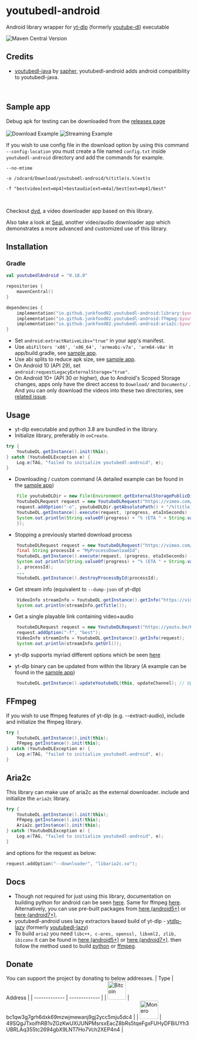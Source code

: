 # youtubedl-android
Android library wrapper for [yt-dlp](https://github.com/yt-dlp/yt-dlp) (formerly [youtube-dl](https://github.com/rg3/youtube-dl)) executable

![Maven Central Version](https://img.shields.io/maven-central/v/io.github.junkfood02.youtubedl-android/library)


## Credits
*  [youtubedl-java](https://github.com/sapher/youtubedl-java) by [sapher](https://github.com/sapher), youtubedl-android adds android compatibility to youtubedl-java.

<br/>

## Sample app
Debug apk for testing can be downloaded from the [releases page](https://github.com/yausername/youtubedl-android/releases)
<br/>
<br/>
![Download Example](https://media.giphy.com/media/fvI9yytF4rxmH7pGHu/giphy.gif)
![Streaming Example](https://media.giphy.com/media/UoqecxgY9IWbUs5tSR/giphy.gif)



If you wish to use config file in the download option by using this command `--config-location` you must create a file named `config.txt` inside `youtubedl-android` directory and add the commands for example.

```
--no-mtime

-o /sdcard/Download/youtubedl-android/%(title)s.%(ext)s

-f "bestvideo[ext=mp4]+bestaudio[ext=m4a]/best[ext=mp4]/best"
```


<br/>

Checkout [dvd](https://github.com/yausername/dvd), a video downloader app based on this library.

Also take a look at [Seal](https://github.com/JunkFood02/Seal), another video/audio downloader app which demonstrates a more advanced and customized use of this library.

## Installation

### Gradle

```kotlin
val youtubedlAndroid = "0.18.0"

repositories {
    mavenCentral()
}

dependencies {
    implementation("io.github.junkfood02.youtubedl-android:library:$youtubedlAndroid")
    implementation("io.github.junkfood02.youtubedl-android:ffmpeg:$youtubedlAndroid")
    implementation("io.github.junkfood02.youtubedl-android:aria2c:$youtubedlAndroid") // optional
}
```

* Set `android:extractNativeLibs="true"` in your app's manifest.
* Use `abiFilters 'x86', 'x86_64', 'armeabi-v7a', 'arm64-v8a'` in app/build.gradle, see [sample app](https://github.com/yausername/youtubedl-android/blob/master/app/build.gradle).
* Use abi splits to reduce apk size, see [sample app](https://github.com/yausername/youtubedl-android/blob/master/app/build.gradle).
* On Android 10 (API 29), set `android:requestLegacyExternalStorage="true"`.
* On Android 10+ (API 30 or higher), due to Android's Scoped Storage changes, apps only have the direct access to  `Download/` and `Documents/` . And you can only download the videos into these two directories, see [related issue](https://github.com/yausername/youtubedl-android/issues/174).

## Usage

* yt-dlp executable and python 3.8 are bundled in the library.
* Initialize library, preferably in `onCreate`.

```java
try {
    YoutubeDL.getInstance().init(this);
} catch (YoutubeDLException e) {
    Log.e(TAG, "failed to initialize youtubedl-android", e);
}
```


* Downloading / custom command (A detailed example can be found in the [sample app](app/src/main/java/com/yausername/youtubedl_android_example/DownloadingExampleActivity.java))
```java
    File youtubeDLDir = new File(Environment.getExternalStoragePublicDirectory(Environment.DIRECTORY_DOWNLOADS), "youtubedl-android");
    YoutubeDLRequest request = new YoutubeDLRequest("https://vimeo.com/22439234");
    request.addOption("-o", youtubeDLDir.getAbsolutePath() + "/%(title)s.%(ext)s");
    YoutubeDL.getInstance().execute(request, (progress, etaInSeconds) -> {
    System.out.println(String.valueOf(progress) + "% (ETA " + String.valueOf(etaInSeconds) + " seconds)");
    });
```

* Stopping a previously started download process
```java
    YoutubeDLRequest request = new YoutubeDLRequest("https://vimeo.com/22439234");
    final String processId = "MyProcessDownloadId";
    YoutubeDL.getInstance().execute(request, (progress, etaInSeconds) -> {
    System.out.println(String.valueOf(progress) + "% (ETA " + String.valueOf(etaInSeconds) + " seconds)");
    }, processId);
    ...
    YoutubeDL.getInstance().destroyProcessById(processId);
```


* Get stream info (equivalent to `--dump-json` of yt-dlp)
```java
    VideoInfo streamInfo = YoutubeDL.getInstance().getInfo("https://vimeo.com/22439234");
    System.out.println(streamInfo.getTitle());
```


* Get a single playable link containing video+audio
```java
    YoutubeDLRequest request = new YoutubeDLRequest("https://youtu.be/Pv61yEcOqpw");
    request.addOption("-f", "best");
    VideoInfo streamInfo = YoutubeDL.getInstance().getInfo(request);
    System.out.println(streamInfo.getUrl());
```

* yt-dlp supports myriad different options which be seen [here](https://github.com/yt-dlp/yt-dlp)

* yt-dlp binary can be updated from within the library (A example can be found in the [sample app](app/src/main/java/com/yausername/youtubedl_android_example/MainActivity.java))
```java
    YoutubeDL.getInstance().updateYoutubeDL(this, updateChannel); // UpdateChannel.NIGHTLY or UpdateChannel.STABLE
```

## FFmpeg
If you wish to use ffmpeg features of yt-dlp (e.g. --extract-audio), include and initialize the ffmpeg library.
```java
try {
    YoutubeDL.getInstance().init(this);
    FFmpeg.getInstance().init(this);
} catch (YoutubeDLException e) {
    Log.e(TAG, "failed to initialize youtubedl-android", e);
}
```

## Aria2c

This library can make use of aria2c as the external downloader. include and initialize the `aria2c` library.
```java
try {
    YoutubeDL.getInstance().init(this);
    FFmpeg.getInstance().init(this);
    Aria2c.getInstance().init(this);
} catch (YoutubeDLException e) {
    Log.e(TAG, "failed to initialize youtubedl-android", e);
}
```
and options for the request as below:
```kotlin
request.addOption("--downloader", "libaria2c.so");
```

## Docs

*  Though not required for just using this library, documentation on building python for android can be seen [here](BUILD_PYTHON.md). Same for ffmpeg [here](BUILD_FFMPEG.md). Alternatively, you can use pre-built packages from [here (android5+)](https://packages.termux.dev/apt/termux-main-21/pool/main/) or [here (android7+)](https://packages.termux.dev/apt/termux-main/pool/main/).
* youtubedl-android uses lazy extractors based build of yt-dlp - [ytdlp-lazy](https://github.com/xibr/ytdlp-lazy) (formerly [youtubedl-lazy](https://github.com/yausername/youtubedl-lazy/))
* To build `aria2` you need `libc++, c-ares, openssl, libxml2, zlib, ibiconv` it can be found in [here (android5+)](https://packages.termux.dev/apt/termux-main-21/pool/main/) or [here (android7+)](https://packages.termux.dev/apt/termux-main/pool/main/). then follow the method used to build [python](BUILD_PYTHON.md) or [ffmpeg](BUILD_FFMPEG.md).

## Donate
You can support the project by donating to below addresses.
| Type  | Address |
| ------------- | ------------- |
| <img src="https://en.bitcoin.it/w/images/en/2/29/BC_Logo_.png" alt="Bitcoin" width="50"/>  | bc1qw3g7grh6dxk69mzwjmewanj9gj2ycc5mju5dc4  |
| <img src="https://www.getmonero.org/press-kit/symbols/monero-symbol-480.png" alt="Monero" width="50"/>  | 49SQgJTxoifhRB1vZGzKwUXUUNPMsrsxEacZ8bRs5tqeFgxFUHyDFBiUYh3UBRLAq355tc2694gbX9LNT7Ho7Vch2XEP4n4  |
